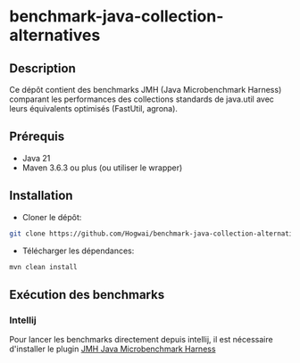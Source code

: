 # benchmark-java-collection-alternatives
## Description
Ce dépôt contient des benchmarks JMH (Java Microbenchmark Harness) comparant les performances des collections standards de java.util avec leurs équivalents optimisés (FastUtil, agrona).

## Prérequis
- Java 21
- Maven 3.6.3 ou plus (ou utiliser le wrapper)

## Installation
- Cloner le dépôt:
```bash
git clone https://github.com/Hogwai/benchmark-java-collection-alternatives.git
```
- Télécharger les dépendances:
```bash
mvn clean install
```

## Exécution des benchmarks
### Intellij
Pour lancer les benchmarks directement depuis intellij, il est nécessaire d'installer le plugin [JMH Java Microbenchmark Harness](https://plugins.jetbrains.com/plugin/7529-jmh-java-microbenchmark-harness)